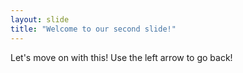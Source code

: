 ```yaml
---
layout: slide
title: "Welcome to our second slide!"
---
```

Let's move on with this!
Use the left arrow to go back!
